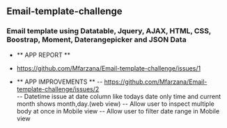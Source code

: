 ## Email-template-challenge
### Email template using Datatable, Jquery, AJAX, HTML, CSS, Boostrap, Moment, Daterangepicker and JSON Data

- ** APP REPORT **
- https://github.com/Mfarzana/Email-template-challenge/issues/1

- ** APP IMPROVEMENTS **
-- https://github.com/Mfarzana/Email-template-challenge/issues/2  
-- Datetime issue at date column like todays date only time and current month shows month,day.(web view) 
-- Allow user to inspect multiple body at once in Mobile view
-- Allow user to filter date range in Mobile view
